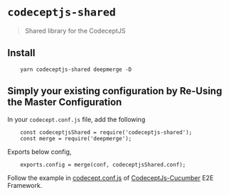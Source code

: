 # `codeceptjs-shared`

> Shared library for the CodeceptJS

## Install

```
    yarn codeceptjs-shared deepmerge -D
```

## Simply your existing configuration by Re-Using the Master Configuration

In your `codecept.conf.js` file, add the following 

```
    const codeceptjsShared = require('codeceptjs-shared');
    const merge = require('deepmerge');
```

Exports below config,

```
    exports.config = merge(conf, codeceptjsShared.conf);
```

Follow the example in [codecept.conf.js](https://github.com/gkushang/codeceptjs-e2e/blob/master/packages/codeceptjs-cucumber/codecept.conf.js) of [CodeceptJs-Cucumber](https://github.com/gkushang/codeceptjs-e2e/tree/master/packages/codeceptjs-cucumber) E2E Framework.

